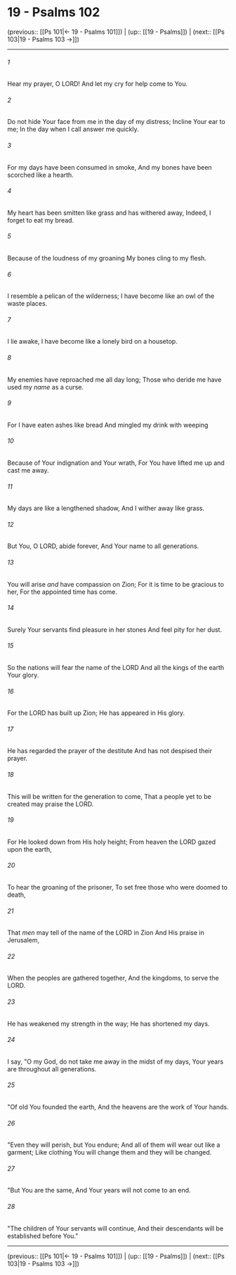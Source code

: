 # 19 - Psalms 102

(previous:: [[Ps 101|← 19 - Psalms 101]]) | (up:: [[19 - Psalms]]) | (next:: [[Ps 103|19 - Psalms 103 →]])

***


###### 1 
Hear my prayer, O LORD! And let my cry for help come to You. 

###### 2 
Do not hide Your face from me in the day of my distress; Incline Your ear to me; In the day when I call answer me quickly. 

###### 3 
For my days have been consumed in smoke, And my bones have been scorched like a hearth. 

###### 4 
My heart has been smitten like grass and has withered away, Indeed, I forget to eat my bread. 

###### 5 
Because of the loudness of my groaning My bones cling to my flesh. 

###### 6 
I resemble a pelican of the wilderness; I have become like an owl of the waste places. 

###### 7 
I lie awake, I have become like a lonely bird on a housetop. 

###### 8 
My enemies have reproached me all day long; Those who deride me have used my _name_ as a curse. 

###### 9 
For I have eaten ashes like bread And mingled my drink with weeping 

###### 10 
Because of Your indignation and Your wrath, For You have lifted me up and cast me away. 

###### 11 
My days are like a lengthened shadow, And I wither away like grass. 

###### 12 
But You, O LORD, abide forever, And Your name to all generations. 

###### 13 
You will arise _and_ have compassion on Zion; For it is time to be gracious to her, For the appointed time has come. 

###### 14 
Surely Your servants find pleasure in her stones And feel pity for her dust. 

###### 15 
So the nations will fear the name of the LORD And all the kings of the earth Your glory. 

###### 16 
For the LORD has built up Zion; He has appeared in His glory. 

###### 17 
He has regarded the prayer of the destitute And has not despised their prayer. 

###### 18 
This will be written for the generation to come, That a people yet to be created may praise the LORD. 

###### 19 
For He looked down from His holy height; From heaven the LORD gazed upon the earth, 

###### 20 
To hear the groaning of the prisoner, To set free those who were doomed to death, 

###### 21 
That _men_ may tell of the name of the LORD in Zion And His praise in Jerusalem, 

###### 22 
When the peoples are gathered together, And the kingdoms, to serve the LORD. 

###### 23 
He has weakened my strength in the way; He has shortened my days. 

###### 24 
I say, "O my God, do not take me away in the midst of my days, Your years are throughout all generations. 

###### 25 
"Of old You founded the earth, And the heavens are the work of Your hands. 

###### 26 
"Even they will perish, but You endure; And all of them will wear out like a garment; Like clothing You will change them and they will be changed. 

###### 27 
"But You are the same, And Your years will not come to an end. 

###### 28 
"The children of Your servants will continue, And their descendants will be established before You."

***

(previous:: [[Ps 101|← 19 - Psalms 101]]) | (up:: [[19 - Psalms]]) | (next:: [[Ps 103|19 - Psalms 103 →]])

